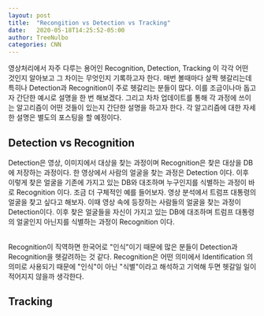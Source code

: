 ```yaml
---
layout: post
title:  "Recongition vs Detection vs Tracking"
date:   2020-05-18T14:25:52-05:00
author: TreeNulbo
categories: CNN
---
```


영상처리에서 자주 다루는 용어인 Recognition, Detection, Tracking 이 각각 어떤 것인지 알아보고
그 차이는 무엇인지 기록하고자 한다. 매번 볼때마다 살짝 헷갈리는데 특히나 Detection과 Recognition이 주로 헷갈리는 분들이 많다.
이를 조금이나마 돕고자 간단한 예시로 설명을 한 번 해보겠다. 
그리고 차차 업데이트를 통해 각 과정에 쓰이는 알고리즘이 어떤 것들이 있는지 간단한
설명을 하고자 한다. 각 알고리즘에 대한 자세한 설명은 별도의 포스팅을 할 예정이다.

## Detection vs Recognition
Detection은 영상, 이미지에서 대상을 찾는 과정이며 Recognition은 찾은 대상을 DB에 저장하는 과정이다.
한 영상에서 사람의 얼굴을 찾는 과정은 Detection 이다. 이후 이렇게 찾은 얼굴을 기존에 가지고 있는
DB와 대조하며 누구인지를 식별하는 과정이 바로 Recognition 이다.
조금 더 구체적인 예를 들어보자. 영상 분석에서 트럼프 대통령의 얼굴을 찾고 싶다고 해보자. 이때 영상 속에
등장하는 사람들의 얼굴을 찾는 과정이 Detection이다. 이후 찾은 얼굴들을 자신이 가지고 있는 DB에 대조하며
트럼프 대통령의 얼굴인지 아닌지를 식별하는 과정이 Recognition 이다. <br><br>

Recognition이 직역하면 한국어로 "인식"이기 때문에 많은 분들이 Detection과 Recognition을 헷갈려하는 것 같다. 
Recognition은 어떤 의미에서 Identification 의 의미로 사용되기 때문에 "인식"이 아닌 "식별"이라고 해석하고
기억해 두면 헷갈일 일이 적어지지 않을까 생각한다.

## Tracking



